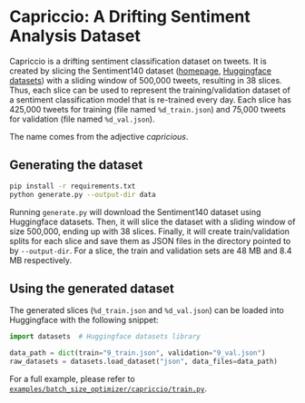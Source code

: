 # Capriccio: A Drifting Sentiment Analysis Dataset

Capriccio is a drifting sentiment classification dataset on tweets.
It is created by slicing the Sentiment140 dataset ([homepage](http://help.sentiment140.com/home), [Huggingface datasets](https://huggingface.co/datasets/sentiment140)) with a sliding window of 500,000 tweets, resulting in 38 slices.
Thus, each slice can be used to represent the training/validation dataset of a sentiment classification model that is re-trained every day.
Each slice has 425,000 tweets for training (file named `%d_train.json`) and 75,000 tweets for validation (file named `%d_val.json`).

The name comes from the adjective *capricious*.

## Generating the dataset

```sh
pip install -r requirements.txt
python generate.py --output-dir data
```

Running `generate.py` will download the Sentiment140 dataset using Huggingface datasets.
Then, it will slice the dataset with a sliding window of size 500,000, ending up with 38 slices.
Finally, it will create train/validation splits for each slice and save them as JSON files in the directory pointed to by `--output-dir`.
For a slice, the train and validation sets are 48 MB and 8.4 MB respectively.

## Using the generated dataset

The generated slices (`%d_train.json` and `%d_val.json`) can be loaded into Huggingface with the following snippet:

```python
import datasets  # Huggingface datasets library

data_path = dict(train="9_train.json", validation="9_val.json")
raw_datasets = datasets.load_dataset("json", data_files=data_path)
```

For a full example, please refer to [`examples/batch_size_optimizer/capriccio/train.py`](/examples/batch_size_optimizer/capriccio/train.py).
